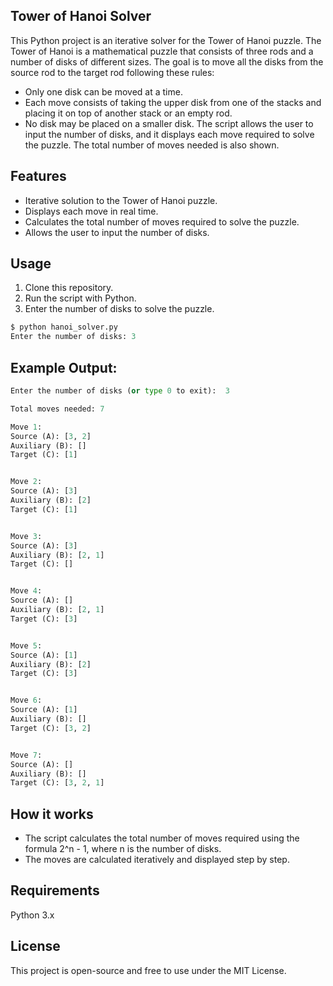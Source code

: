 ## Tower of Hanoi Solver
This Python project is an iterative solver for the Tower of Hanoi puzzle. The Tower of Hanoi is a mathematical puzzle that consists of three rods and a number of disks of different sizes. The goal is to move all the disks from the source rod to the target rod following these rules:

- Only one disk can be moved at a time.
- Each move consists of taking the upper disk from one of the stacks and placing it on top of another stack or an empty rod.
- No disk may be placed on a smaller disk.
The script allows the user to input the number of disks, and it displays each move required to solve the puzzle. The total number of moves needed is also shown.

## Features
- Iterative solution to the Tower of Hanoi puzzle.
- Displays each move in real time.
- Calculates the total number of moves required to solve the puzzle.
- Allows the user to input the number of disks.

## Usage
<ol>
<li>Clone this repository.</li>
<li>Run the script with Python.</li>
<li>Enter the number of disks to solve the puzzle.</li>
</ol>

```py
$ python hanoi_solver.py
Enter the number of disks: 3
```

## Example Output:

```py
Enter the number of disks (or type 0 to exit):  3

Total moves needed: 7

Move 1:
Source (A): [3, 2]
Auxiliary (B): []
Target (C): [1]


Move 2:
Source (A): [3]
Auxiliary (B): [2]
Target (C): [1]


Move 3:
Source (A): [3]
Auxiliary (B): [2, 1]
Target (C): []


Move 4:
Source (A): []
Auxiliary (B): [2, 1]
Target (C): [3]


Move 5:
Source (A): [1]
Auxiliary (B): [2]
Target (C): [3]


Move 6:
Source (A): [1]
Auxiliary (B): []
Target (C): [3, 2]


Move 7:
Source (A): []
Auxiliary (B): []
Target (C): [3, 2, 1]

```

## How it works
- The script calculates the total number of moves required using the formula 2^n - 1, where n is the number of disks.
- The moves are calculated iteratively and displayed step by step.

## Requirements
Python 3.x

## License
This project is open-source and free to use under the MIT License.

